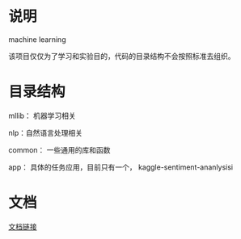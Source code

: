 说明
=

machine  learning

该项目仅仅为了学习和实验目的，代码的目录结构不会按照标准去组织。  

目录结构
=
mllib： 机器学习相关  

nlp：自然语言处理相关  

common： 一些通用的库和函数  

app： 具体的任务应用，目前只有一个， kaggle-sentiment-ananlysisi  

文档
=
[文档链接](http://liuxiaoliang.github.io/)
